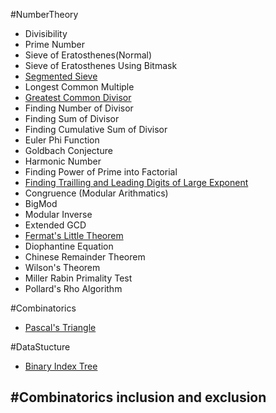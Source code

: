 #NumberTheory
+ Divisibility  
+ Prime Number  
+ Sieve of Eratosthenes(Normal)  
+ Sieve of Eratosthenes Using Bitmask  
+ [Segmented Sieve](http://www.geeksforgeeks.org/segmented-sieve/)  
+ Longest Common Multiple  
+ [Greatest Common Divisor](https://www.youtube.com/watch?v=fwuj4yzoX1o)  
+ Finding Number of Divisor  
+ Finding Sum of Divisor  
+ Finding Cumulative Sum of Divisor  
+ Euler Phi Function  
+ Goldbach Conjecture  
+ Harmonic Number
+ Finding Power of Prime into Factorial  
+ [Finding Trailling and Leading Digits of Large Exponent](http://www.sosmath.com/CBB/viewtopic.php?t=33137)  
+ Congruence (Modular Arithmatics)  
+ BigMod
+ Modular Inverse  
+ Extended GCD  
+ [Fermat's Little Theorem](https://www.youtube.com/watch?v=w0ZQvZLx2KA)  
+ Diophantine Equation  
+ Chinese Remainder Theorem  
+ Wilson's Theorem  
+ Miller Rabin Primality Test  
+ Pollard's Rho Algorithm  


#Combinatorics
+ [Pascal's Triangle](http://hanoiparis.com/construct.php?page=paysagetxt&idfam=25&idpays=1421)  

#DataStucture

+ [Binary Index Tree](https://stackoverflow.com/questions/15439233/bitusing-a-binary-indexed-tree)  

#Combinatorics
inclusion and exclusion
-----------------------




